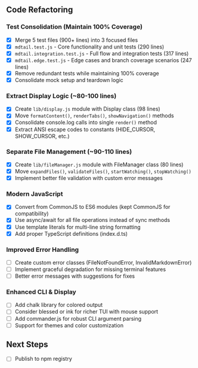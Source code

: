 ## Code Refactoring

### Test Consolidation (Maintain 100% Coverage)
- [x] Merge 5 test files (900+ lines) into 3 focused files
- [x] `mdtail.test.js` - Core functionality and unit tests (290 lines)
- [x] `mdtail.integration.test.js` - Full flow and integration tests (317 lines)
- [x] `mdtail.edge.test.js` - Edge cases and branch coverage scenarios (247 lines)
- [x] Remove redundant tests while maintaining 100% coverage
- [x] Consolidate mock setup and teardown logic

### Extract Display Logic (~80-100 lines)
- [x] Create `lib/display.js` module with Display class (98 lines)
- [x] Move `formatContent()`, `renderTabs()`, `showNavigation()` methods
- [x] Consolidate console.log calls into single `render()` method
- [x] Extract ANSI escape codes to constants (HIDE_CURSOR, SHOW_CURSOR, etc.)

### Separate File Management (~90-110 lines)
- [x] Create `lib/fileManager.js` module with FileManager class (80 lines)
- [x] Move `expandFiles()`, `validateFiles()`, `startWatching()`, `stopWatching()`
- [x] Implement better file validation with custom error messages

### Modern JavaScript
- [x] Convert from CommonJS to ES6 modules (kept CommonJS for compatibility)
- [x] Use async/await for all file operations instead of sync methods
- [x] Use template literals for multi-line string formatting
- [x] Add proper TypeScript definitions (index.d.ts)

### Improved Error Handling
- [ ] Create custom error classes (FileNotFoundError, InvalidMarkdownError)
- [ ] Implement graceful degradation for missing terminal features
- [ ] Better error messages with suggestions for fixes

### Enhanced CLI & Display
- [ ] Add chalk library for colored output
- [ ] Consider blessed or ink for richer TUI with mouse support
- [ ] Add commander.js for robust CLI argument parsing
- [ ] Support for themes and color customization

## Next Steps
- [ ] Publish to npm registry